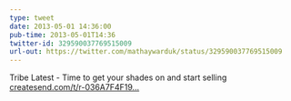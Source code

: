 ```yaml
---
type: tweet
date: 2013-05-01 14:36:00
pub-time: 2013-05-01T14:36
twitter-id: 329590037769515009
url-out: https://twitter.com/mathaywarduk/status/329590037769515009
---
```


Tribe Latest - Time to get your shades on and start selling [createsend.com/t/r-036A7F4F19...](http://t.co/LXktEQgqF2)
